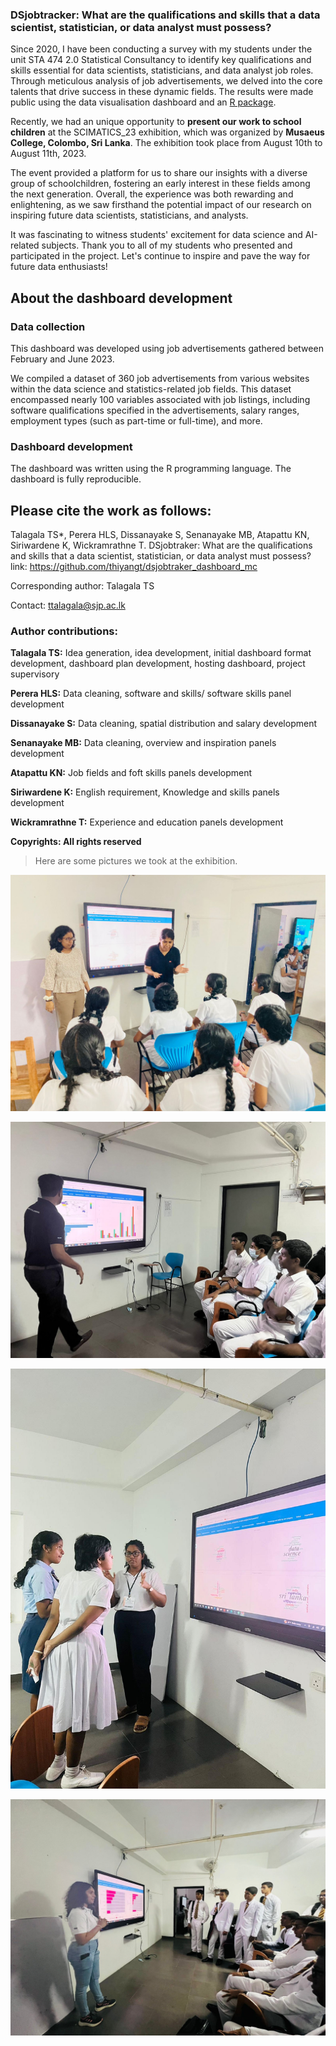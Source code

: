 
### DSjobtracker: What are the qualifications and skills that a data scientist, statistician, or data analyst must possess?

Since 2020, I have been conducting a survey with my students under the unit STA 474 2.0 Statistical Consultancy to identify key qualifications and skills essential for data scientists, statisticians, and data analyst job roles. Through meticulous analysis of job advertisements, we delved into the core talents that drive success in these dynamic fields. The results were made public using the data visualisation dashboard and an [R package](https://github.com/thiyangt/DSjobtracker).

Recently, we had an unique opportunity to **present our work to school children** at the SCIMATICS_23 exhibition, which was organized by **Musaeus College, Colombo, Sri Lanka**. The exhibition took place from August 10th to August 11th, 2023. 

The event provided a platform for us to share our insights with a diverse group of schoolchildren, fostering an early interest in these fields among the next generation. Overall, the experience was both rewarding and enlightening, as we saw firsthand the potential impact of our research on inspiring future data scientists, statisticians, and analysts.

It was fascinating to witness students' excitement for data science and AI-related subjects. Thank you to all of my students who presented and participated in the project. Let's continue to inspire and pave the way for future data enthusiasts! 

## About the dashboard development

### Data collection

This dashboard was developed using job advertisements gathered between February and June 2023.

We compiled a dataset of 360 job advertisements from various websites within the data science and statistics-related job fields. This dataset encompassed nearly 100 variables associated with job listings, including software qualifications specified in the advertisements, salary ranges, employment types (such as part-time or full-time), and more.

### Dashboard development

The dashboard was written using the R programming language. The dashboard is fully reproducible.

## Please cite the work as follows:

Talagala TS*, Perera HLS, Dissanayake S, Senanayake MB, Atapattu KN, Siriwardene K, Wickramrathne T. DSjobtraker: What are the qualifications and skills that a data scientist, statistician, or data analyst must possess? link: https://github.com/thiyangt/dsjobtraker_dashboard_mc

Corresponding author: Talagala TS

Contact: ttalagala@sjp.ac.lk

### Author contributions:

**Talagala TS:** Idea generation, idea development, initial dashboard format development, dashboard plan development, hosting dashboard, project supervisory

**Perera HLS:** Data cleaning, software and skills/ software skills panel development

**Dissanayake S:** Data cleaning, spatial distribution and salary development

**Senanayake MB:** Data cleaning, overview and inspiration panels development

**Atapattu KN:** Job fields and foft skills panels development

**Siriwardene K:**  English requirement, Knowledge and skills panels development

**Wickramrathne T:** Experience and education panels development

**Copyrights: All rights reserved**


> Here are some pictures we took at the exhibition.


![](img/img5.jpg)

![](img/img1.jpeg)

![](img/img3.jpeg)

![](img/img4.jpg)


